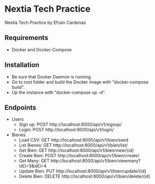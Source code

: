 # Nextia Tech Practice

Nextia Tech Practice by Efraín Cárdenas

## Requirements

* Docker and Docker-Compose

## Installation

* Be sure that Docker Daemon is running.
* Go to root folder and build the Docker image with "docker-compose build".
* Up the instance with "docker-compose up -d".

## Endpoints

- Users
	- Sign up: 	POST http://localhost:8000/api/v1/signup/
	- Login: 	POST http://localhost:8000/api/v1/login/
- Bienes
	- Load CSV: 	GET http://localhost:8000/api/v1/bien/seed
	- List Bienes: 	GET http://localhost:8000/api/v1/bien/list/
	- Get Bien: 	GET http://localhost:8000/api/v1/bien/view/{id}
	- Create Bien: 	POST http://localhost:8000/api/v1/bien/create/
	- Get Many: 	GET http://localhost:8000/api/v1/bien/viewmany?id[]=3&id[]=4
	- Update Bien: 	PUT http://localhost:8000/api/v1/bien/update/{id}
	- Delete Bien: 	DELETE http://localhost:8000/api/v1/bien/delete/{id}
